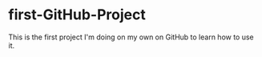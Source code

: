 # first-GitHub-Project
This is the first project I'm doing on my own on GitHub to learn how to use it.
